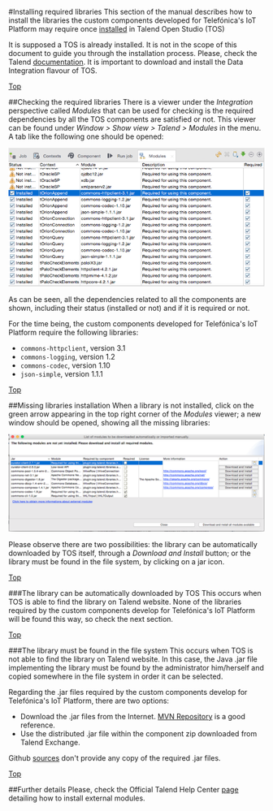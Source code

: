 #<a name="top"></a>Installing required libraries
This section of the manual describes how to install the libraries the custom components developed for Telefónica's IoT Platform may require once [installed](./configuring_tos.md) in Talend Open Studio (TOS)

It is supposed a TOS is already installed. It is not in the scope of this document to guide you through the installation process. Please, check the Talend [documentation](https://www.talend.com/download/talend-open-studio). It is important to download and install the Data Integration flavour of TOS.

[Top](#top)

##Checking the required libraries
There is a viewer under the *Integration* perspective called *Modules* that can be used for checking is the required dependencies by all the TOS components are satisfied or not. This viewer can be found under *Window > Show view > Talend > Modules* in the menu. A tab like the following one should be opened:

![](./images/modules.png)

As can be seen, all the dependencies related to all the components are shown, including their status (installed or not) and if it is required or not.

For the time being, the custom components developed for Telefónica's IoT Platform require the following libraries:

* `commons-httpclient`,  version 3.1
* `commons-logging`,  version 1.2
* `commons-codec`, version 1.10
* `json-simple`,  version 1.1.1

[Top](#top)

##Missing libraries installation
When a library is not installed, click on the green arrow appearing in the top right corner of the  *Modules* viewer; a new window should be opened, showing all the missing libraries:

![](./images/missing_libraries.png)

Please observe there are two possibilities: the library can be automatically downloaded by TOS itself, through a *Download and Install* button; or the library must be found in the file system, by clicking on a jar icon.

[Top](#top)

###The library can be automatically downloaded by TOS
This occurs when TOS is able to find the library on Talend website. None of the libraries required by the custom components develop for Telefónica's IoT Platform will be found this way, so check the next section.

[Top](#top)

###The library must be found in the file system
This occurs when TOS is not able to find the library on Talend website. In this case, the Java .jar file implementing the library must be found by the administrator him/herself and copied somewhere in the file system in order it can be selected.

Regarding the .jar files required by the custom components develop for Telefónica's IoT Platform, there are two options:

* Download the .jar files from the Internet. [MVN Repository](https://mvnrepository.com/) is a good reference.
* Use the distributed .jar file within the component zip downloaded from Talend Exchange.

Github [sources](https://github.com/telefonicaid/iotp-talend-connectors) don't provide any copy of the required .jar files.

[Top](#top)

##Further details
Please, check the Official Talend Help Center [page](https://help.talend.com/display/KB/How+to+install+external+modules+in+the+Talend+products) detailing how to install external modules.

